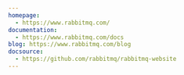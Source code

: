 ```yaml
---
homepage:
  - https://www.rabbitmq.com/
documentation:
  - https://www.rabbitmq.com/docs
blog: https://www.rabbitmq.com/blog
docsource:
  - https://github.com/rabbitmq/rabbitmq-website
---
```

